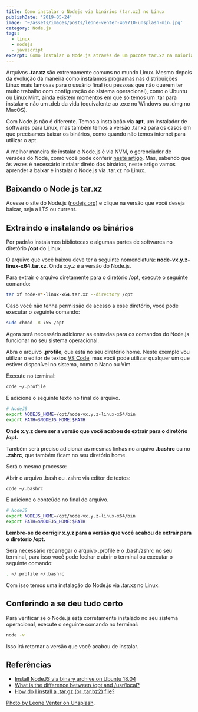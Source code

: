 ```yaml
---
title: Como instalar o Nodejs via binários (tar.xz) no Linux
publishDate: '2019-05-24'
image: '~/assets/images/posts/leone-venter-469710-unsplash-min.jpg'
category: Node.js
tags:
  - linux
  - nodejs
  - javascript
excerpt: Como instalar o Node.js através de um pacote tar.xz na maioria das distribuições Linux
---
```


Arquivos **.tar.xz** são extremamente comuns no mundo Linux. Mesmo depois da evolução da maneira como instalamos programas nas distribuições Linux mais famosas para o usuário final (ou pessoas que não querem ter muito trabalho com configuração do sistema operacional), como o Ubuntu ou Linux Mint, ainda existem momentos em que só temos um .tar para instalar e não um .deb da vida (equivalente ao .exe no Windows ou .dmg no MacOS).

Com Node.js não é diferente. Temos a instalação via **apt**, um instalador de softwares para Linux, mas também temos a versão .tar.xz para os casos em que precisamos baixar os binários, como quando não temos internet para utilizar o apt.

A melhor maneira de instalar o Node.js é via NVM, o gerenciador de versões do Node, como você pode conferir [neste artigo](/posts/utilizando-versoes-antigas-do-nodejs/). Mas, sabendo que às vezes é necessário instalar direto dos binários, neste artigo vamos aprender a baixar e instalar o Node.js via .tar.xz no Linux.

## <a name='BaixandooNode.jstar.xz'></a>Baixando o Node.js tar.xz

Acesse o site do Node.js ([nodejs.org](https://nodejs.org)) e clique na versão que você deseja baixar, seja a LTS ou current.

## <a name='Extraindoeinstalandoosbinrios'></a>Extraindo e instalando os binários

Por padrão instalamos bibliotecas e algumas partes de softwares no diretório **/opt** do Linux.

O arquivo que você baixou deve ter a seguinte nomenclatura: **node-vx.y.z-linux-x64.tar.xz**. Onde x.y.z é a versão do Node.js.

Para extrair o arquivo diretamente para o diretório /opt, execute o seguinte comando:

```sh
tar xf node-v*-linux-x64.tar.xz --directory /opt
```

Caso você não tenha permissão de acesso a esse diretório, você pode executar o seguinte comando:

```sh
sudo chmod -R 755 /opt
```

Agora será necessário adicionar as entradas para os comandos do Node.js funcionar no seu sistema operacional.

Abra o arquivo **.profile**, que está no seu diretório home. Neste exemplo vou utilizar o editor de textos [VS Code](/posts/configurando-o-ambiente-de-desenvolvimento-fullstack-javascript/#Instalandoumeditordetextoscomsyntaxhighlighting), mas você pode utilizar qualquer um que estiver disponível no sistema, como o Nano ou Vim.

Execute no terminal:

```sh
code ~/.profile
```

E adicione o seguinte texto no final do arquivo.

```sh
# NodeJS
export NODEJS_HOME=/opt/node-vx.y.z-linux-x64/bin
export PATH=$NODEJS_HOME:$PATH
```

**Onde x.y.z deve ser a versão que você acabou de extrair para o diretório /opt.**

Também será preciso adicionar as mesmas linhas no arquivo **.bashrc** ou no **.zshrc**, que também ficam no seu diretório home.

Será o mesmo processo:

Abrir o arquivo .bash ou .zshrc via editor de textos:

```sh
code ~/.bashrc
```

E adicione o conteúdo no final do arquivo.

```sh
# NodeJS
export NODEJS_HOME=/opt/node-vx.y.z-linux-x64/bin
export PATH=$NODEJS_HOME:$PATH
```

**Lembre-se de corrigir x.y.z para a versão que você acabou de extrair para o diretório /opt.**

Será necessário recarregar o arquivo .profile e o .bash/zshrc no seu terminal, para isso você pode fechar e abrir o terminal ou executar o seguinte comando:

```sh
. ~/.profile ~/.bashrc
```

Com isso temos uma instalação do Node.js via .tar.xz no Linux.

## <a name='Conferindoasedeutudocerto'></a>Conferindo a se deu tudo certo

Para verificar se o Node.js está corretamente instalado no seu sistema operacional, execute o seguinte comando no terminal:

```sh
node -v
```

Isso irá retornar a versão que você acabou de instalar.

## <a name='Referncias'></a>Referências

- [Install NodeJS via binary archive on Ubuntu 18.04](https://medium.com/@rabbi.cse.sust.bd/install-nodejs-via-binary-archive-on-ubuntu-18-04-63118473d9e9)
- [What is the difference between /opt and /usr/local?](https://unix.stackexchange.com/questions/11544/what-is-the-difference-between-opt-and-usr-local)
- [How do I install a .tar.gz (or .tar.bz2) file?](https://askubuntu.com/questions/25961/how-do-i-install-a-tar-gz-or-tar-bz2-file)

[Photo by Leone Venter on Unsplash](https://unsplash.com/photos/mTkXSSScrzw).
